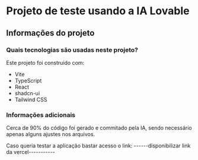 # Projeto de teste usando a IA Lovable

## Informações do projeto

### Quais tecnologias são usadas neste projeto?
Este projeto foi construído com:
- Vite
- TypeScript
- React
- shadcn-ui
- Tailwind CSS

### Informações adicionais
Cerca de 90% do código foi gerado e commitado pela IA, sendo necessário apenas alguns ajustes nos arquivos.

Caso queria testar a aplicação bastar acesso o link: ------disponibilizar link da vercel-----------

